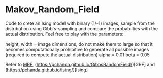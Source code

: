 # Makov_Random_Field

Code to crete an Ising model with binary (1/-1) images, sample from the distribution using Gibb's-sampling and compare the probabilties with the actual distribution. Feel free to play with the parameters: 

height, width = image dimensions, do not make them to large so that it becomes computationally prohibitive to generate all possible images (required to compute the actual distribution) 
alpha = 0.01
beta = 0.05

Refer to [MRF](https://pchanda.github.io/MarkovRandomFields/), (https://pchanda.github.io/GibbsRandomField/)[GRF] and (https://pchanda.github.io/Ising/)[Ising] 
